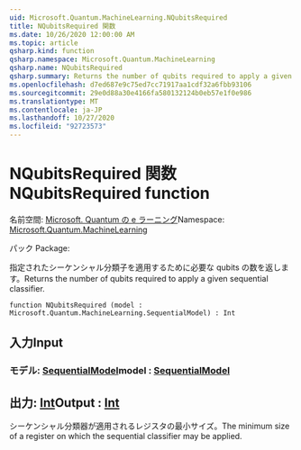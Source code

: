 ```yaml
---
uid: Microsoft.Quantum.MachineLearning.NQubitsRequired
title: NQubitsRequired 関数
ms.date: 10/26/2020 12:00:00 AM
ms.topic: article
qsharp.kind: function
qsharp.namespace: Microsoft.Quantum.MachineLearning
qsharp.name: NQubitsRequired
qsharp.summary: Returns the number of qubits required to apply a given sequential classifier.
ms.openlocfilehash: d7ed687e9c75ed7cc71917aa1cdf32a6fbb93106
ms.sourcegitcommit: 29e0d88a30e4166fa580132124b0eb57e1f0e986
ms.translationtype: MT
ms.contentlocale: ja-JP
ms.lasthandoff: 10/27/2020
ms.locfileid: "92723573"
---
```

# <a name="nqubitsrequired-function"></a><span data-ttu-id="4ec2a-102">NQubitsRequired 関数</span><span class="sxs-lookup"><span data-stu-id="4ec2a-102">NQubitsRequired function</span></span>

<span data-ttu-id="4ec2a-103">名前空間: [Microsoft. Quantum の e ラーニング](xref:Microsoft.Quantum.MachineLearning)</span><span class="sxs-lookup"><span data-stu-id="4ec2a-103">Namespace: [Microsoft.Quantum.MachineLearning](xref:Microsoft.Quantum.MachineLearning)</span></span>

<span data-ttu-id="4ec2a-104">パック [](https://nuget.org/packages/)</span><span class="sxs-lookup"><span data-stu-id="4ec2a-104">Package: [](https://nuget.org/packages/)</span></span>


<span data-ttu-id="4ec2a-105">指定されたシーケンシャル分類子を適用するために必要な qubits の数を返します。</span><span class="sxs-lookup"><span data-stu-id="4ec2a-105">Returns the number of qubits required to apply a given sequential classifier.</span></span>

```qsharp
function NQubitsRequired (model : Microsoft.Quantum.MachineLearning.SequentialModel) : Int
```


## <a name="input"></a><span data-ttu-id="4ec2a-106">入力</span><span class="sxs-lookup"><span data-stu-id="4ec2a-106">Input</span></span>

### <a name="model--sequentialmodel"></a><span data-ttu-id="4ec2a-107">モデル: [SequentialModel](xref:Microsoft.Quantum.MachineLearning.SequentialModel)</span><span class="sxs-lookup"><span data-stu-id="4ec2a-107">model : [SequentialModel](xref:Microsoft.Quantum.MachineLearning.SequentialModel)</span></span>





## <a name="output--int"></a><span data-ttu-id="4ec2a-108">出力: [Int](xref:microsoft.quantum.lang-ref.int)</span><span class="sxs-lookup"><span data-stu-id="4ec2a-108">Output : [Int](xref:microsoft.quantum.lang-ref.int)</span></span>

<span data-ttu-id="4ec2a-109">シーケンシャル分類器が適用されるレジスタの最小サイズ。</span><span class="sxs-lookup"><span data-stu-id="4ec2a-109">The minimum size of a register on which the sequential classifier may be applied.</span></span>